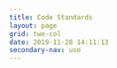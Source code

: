 ```yaml
---
title: Code Standards
layout: page
grid: two-col
date: 2019-11-28 14:11:13
secondary-nav: use
---
```

